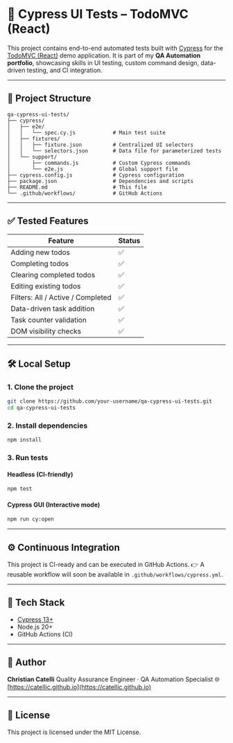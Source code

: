 # 🔪 Cypress UI Tests – TodoMVC (React)

This project contains end-to-end automated tests built with [Cypress](https://www.cypress.io/) for the [TodoMVC (React)](https://todomvc.com/examples/react/) demo application.
It is part of my **QA Automation portfolio**, showcasing skills in UI testing, custom command design, data-driven testing, and CI integration.

---

## 📁 Project Structure

```
qa-cypress-ui-tests/
├── cypress/
│   ├── e2e/
│   │   └── spec.cy.js            # Main test suite
│   ├── fixtures/
│   │   ├── fixture.json          # Centralized UI selectors
│   │   └── selectors.json        # Data file for parameterized tests
│   └── support/
│       ├── commands.js           # Custom Cypress commands
│       └── e2e.js                # Global support file
├── cypress.config.js             # Cypress configuration
├── package.json                  # Dependencies and scripts
├── README.md                     # This file
└── .github/workflows/            # GitHub Actions
```

---

## ✅ Tested Features

| Feature                           | Status |
| --------------------------------- | ------ |
| Adding new todos                  | ✅      |
| Completing todos                  | ✅      |
| Clearing completed todos          | ✅      |
| Editing existing todos            | ✅      |
| Filters: All / Active / Completed | ✅      |
| Data-driven task addition         | ✅      |
| Task counter validation           | ✅      |
| DOM visibility checks             | ✅      |

---

## 🛠️ Local Setup

### 1. Clone the project

```bash
git clone https://github.com/your-username/qa-cypress-ui-tests.git
cd qa-cypress-ui-tests
```

### 2. Install dependencies

```bash
npm install
```

### 3. Run tests

#### Headless (CI-friendly)

```bash
npm test
```

#### Cypress GUI (Interactive mode)

```bash
npm run cy:open
```

---

## ⚙️ Continuous Integration

This project is CI-ready and can be executed in GitHub Actions.
👉 A reusable workflow will soon be available in `.github/workflows/cypress.yml`.

---

## 📆 Tech Stack

* [Cypress 13+](https://docs.cypress.io/)
* Node.js 20+
* GitHub Actions (CI)

---

## 👤 Author

**Christian Catelli**
Quality Assurance Engineer · QA Automation Specialist
🌐 [https://catellic.github.io](https://catellic.github.io)

---

## 📄 License

This project is licensed under the MIT License.
